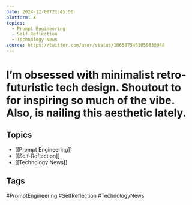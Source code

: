 ```yaml
---
date: 2024-12-08T21:45:50
platform: X
topics:
  - Prompt Engineering
  - Self-Reflection
  - Technology News
source: https://twitter.com/user/status/1865875461059838048
---
```

# I’m obsessed with minimalist retro-futuristic tech design. Shoutout to for inspiring so much of the vibe. Also, is nailing this aesthetic lately.

## Topics
- [[Prompt Engineering]]
- [[Self-Reflection]]
- [[Technology News]]

## Tags
#PromptEngineering #SelfReflection #TechnologyNews